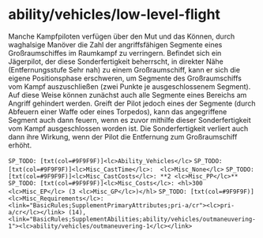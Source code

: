# ability/vehicles/low-level-flight

Manche Kampfpiloten verfügen über den Mut und das Können, durch waghalsige Manöver die Zahl der angriffsfähigen Segmente eines Großraumschiffes im Raumkampf zu verringern. Befindet sich ein Jägerpilot, der diese Sonderfertigkeit beherrscht, in direkter Nähe (Entfernungsstufe Sehr nah) zu einem Großraumschiff, kann er sich die eigene Positionsphase erschweren, um Segmente des Großraumschiffs vom Kampf auszuschließen (zwei Punkte je ausgeschlossenem Segment). Auf diese Weise können zunächst auch alle Segmente eines Bereichs am Angriff gehindert werden. Greift der Pilot jedoch eines der Segmente (durch Abfeuern einer Waffe oder eines Torpedos), kann das angegriffene Segment auch dann feuern, wenn es zuvor mithilfe dieser Sonderfertigkeit vom Kampf ausgeschlossen worden ist. Die Sonderfertigkeit verliert auch dann ihre Wirkung, wenn der Pilot die Entfernung zum Großraumschiff erhöht.

`SP_TODO: [txt(col=#9F9F9F)]<lc>Ability_Vehicles</lc>`
`SP_TODO: [txt(col=#9F9F9F)]<lc>Misc_CastTime</lc>:  <lc>Misc_None</lc>`
`SP_TODO: [txt(col=#9F9F9F)]<lc>Misc_CastCosts</lc>: **2 <lc>Misc_PP</lc>**`
`SP_TODO: [txt(col=#9F9F9F)]<lc>Misc_Costs</lc>: <hl>300 <lc>Misc_EP</lc> (3 <lc>Misc_GP</lc>)</hl>`
`SP_TODO: [txt(col=#9F9F9F)]<lc>Misc_Requirements</lc>: <link="BasicRules;SupplementPrimaryAttributes;pri-a/cr"><lc>pri-a/cr</lc></link> (14), <link="BasicRules;SupplementAbilities;ability/vehicles/outmaneuvering-1"><lc>ability/vehicles/outmaneuvering-1</lc></link>`